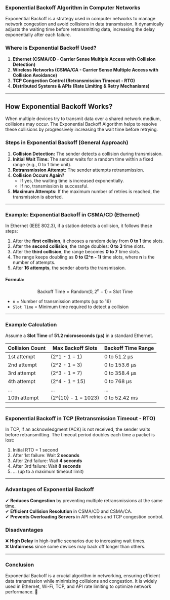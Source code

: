 ### **Exponential Backoff Algorithm in Computer Networks**

Exponential Backoff is a strategy used in computer networks to manage network congestion and avoid collisions in data transmission. It dynamically adjusts the waiting time before retransmitting data, increasing the delay exponentially after each failure.

### **Where is Exponential Backoff Used?**
1. **Ethernet (CSMA/CD - Carrier Sense Multiple Access with Collision Detection)**
2. **Wireless Networks (CSMA/CA - Carrier Sense Multiple Access with Collision Avoidance)**
3. **TCP Congestion Control (Retransmission Timeout - RTO)**
4. **Distributed Systems & APIs (Rate Limiting & Retry Mechanisms)**

---

## **How Exponential Backoff Works?**
When multiple devices try to transmit data over a shared network medium, collisions may occur. The Exponential Backoff Algorithm helps to resolve these collisions by progressively increasing the wait time before retrying.

### **Steps in Exponential Backoff (General Approach)**
1. **Collision Detection:** The sender detects a collision during transmission.
2. **Initial Wait Time:** The sender waits for a random time within a fixed range (e.g., 0 to 1 time unit).
3. **Retransmission Attempt:** The sender attempts retransmission.
4. **Collision Occurs Again?**
   - If yes, the waiting time is increased exponentially.
   - If no, transmission is successful.
5. **Maximum Attempts:** If the maximum number of retries is reached, the transmission is aborted.

---

### **Example: Exponential Backoff in CSMA/CD (Ethernet)**
In Ethernet (IEEE 802.3), if a station detects a collision, it follows these steps:

1. After the **first collision**, it chooses a random delay from **0 to 1** time slots.
2. After the **second collision**, the range doubles: **0 to 3** time slots.
3. After the **third collision**, the range becomes **0 to 7** time slots.
4. The range keeps doubling as **0 to (2^n - 1)** time slots, where **n** is the number of attempts.
5. After **16 attempts**, the sender aborts the transmission.

#### **Formula:**
$$
\text{Backoff Time} = \text{Random}(0, 2^n - 1) \times \text{Slot Time}
$$
- `n` = Number of transmission attempts (up to 16)
- `Slot Time` = Minimum time required to detect a collision

---

### **Example Calculation**
Assume a **Slot Time** of **51.2 microseconds (µs)** in a standard Ethernet.

| Collision Count | Max Backoff Slots | Backoff Time Range |
|---------------|----------------|------------------|
| 1st attempt  | \(2^1 - 1 = 1\) | 0 to 51.2 µs  |
| 2nd attempt  | \(2^2 - 1 = 3\) | 0 to 153.6 µs |
| 3rd attempt  | \(2^3 - 1 = 7\) | 0 to 358.4 µs |
| 4th attempt  | \(2^4 - 1 = 15\) | 0 to 768 µs  |
| ... | ... | ... |
| 10th attempt | \(2^{10} - 1 = 1023\) | 0 to 52.42 ms |

---

### **Exponential Backoff in TCP (Retransmission Timeout - RTO)**
In TCP, if an acknowledgment (ACK) is not received, the sender waits before retransmitting. The timeout period doubles each time a packet is lost:

1. Initial RTO = 1 second
2. After 1st failure: Wait **2 seconds**
3. After 2nd failure: Wait **4 seconds**
4. After 3rd failure: Wait **8 seconds**
5. ... (up to a maximum timeout limit)

---

### **Advantages of Exponential Backoff**
✔ **Reduces Congestion** by preventing multiple retransmissions at the same time.  
✔ **Efficient Collision Resolution** in CSMA/CD and CSMA/CA.  
✔ **Prevents Overloading Servers** in API retries and TCP congestion control.  

### **Disadvantages**
❌ **High Delay** in high-traffic scenarios due to increasing wait times.  
❌ **Unfairness** since some devices may back off longer than others.  

---

### **Conclusion**
Exponential Backoff is a crucial algorithm in networking, ensuring efficient data transmission while minimizing collisions and congestion. It is widely used in Ethernet, Wi-Fi, TCP, and API rate limiting to optimize network performance. 🚀

